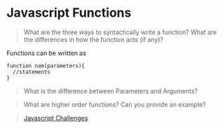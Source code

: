 # Javascript Functions

> What are the three ways to syntactically write a function? What are the differences in how the function acts (if any)?

Functions can be written as

```
function nam(parameters){
  //statements
}
```

> What is the difference between Parameters and Arguments?

> What are higher order functions? Can you provide an example?

> [Javascript Challenges](https://connorh14.github.io/js-tests-loops-and-arrays/)